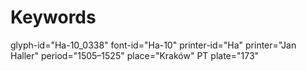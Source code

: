 # Keywords
glyph-id="Ha-10_0338"
font-id="Ha-10"
printer-id="Ha"
printer="Jan Haller"
period="1505–1525"
place="Kraków"
PT plate="173"
